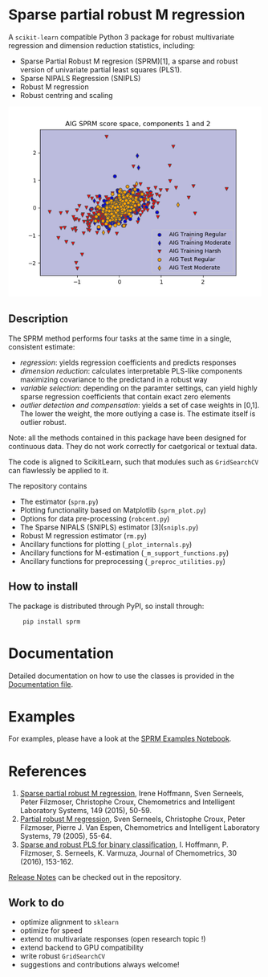 Sparse partial robust M regression
==================================

A `scikit-learn` compatible Python 3 package for robust multivariate regression and dimension reduction statistics, including:
- Sparse Partial Robust M regresion (SPRM)\[1\],  a sparse and robust version of univariate partial least squares (PLS1). 
- Sparse NIPALS Regression (SNIPLS)
- Robust M regression
- Robust centring and scaling   

 ![AIG sprm score space](https://github.com/SvenSerneels/sprm/blob/master/img/AIG_T12.png "AIG SPRM score space")


Description
-----------

The SPRM method performs four tasks at the same time in a single, consistent estimate: 
- *regression*: yields regression coefficients and predicts responses
- *dimension reduction*: calculates interpretable PLS-like components maximizing covariance to the predictand in a robust way 
- *variable selection*: depending on the paramter settings, can yield highly sparse regression coefficients that contain exact zero elements 
- *outlier detection and compensation*: yields a set of case weights in \[0,1\]. The lower the weight, the more outlying a case is. The estimate itself is outlier robust. 

Note: all the methods contained in this package have been designed for continuous data. They do not work correctly for caetgorical or textual data. 
        
The code is aligned to ScikitLearn, such that modules such as `GridSearchCV` can flawlessly be applied to it. 

The repository contains
- The estimator (`sprm.py`) 
- Plotting functionality based on Matplotlib (`sprm_plot.py`)
- Options for data pre-processing (`robcent.py`)
- The Sparse NIPALS (SNIPLS) estimator \[3\](`snipls.py`)
- Robust M regression estimator (`rm.py`)
- Ancillary functions for plotting (`_plot_internals.py`)
- Ancillary functions for M-estimation (`_m_support_functions.py`)
- Ancillary functions for preprocessing (`_preproc_utilities.py`)

How to install
--------------
The package is distributed through PyPI, so install through: 
        
        pip install sprm 
        
Documentation
=============
Detailed documentation on how to use the classes is provided in the [Documentation file](https://github.com/SvenSerneels/sprm/blob/master/docs/sprm.md).


Examples
========
For examples, please have a look at the [SPRM Examples Notebook](https://github.com/SvenSerneels/sprm/blob/master/examples/sprm_example.ipynb).
  
        
References
==========
1. [Sparse partial robust M regression](https://www.sciencedirect.com/science/article/abs/pii/S0169743915002440), Irene Hoffmann, Sven Serneels, Peter Filzmoser, Christophe Croux, Chemometrics and Intelligent Laboratory Systems, 149 (2015), 50-59.
2. [Partial robust M regression](https://doi.org/10.1016/j.chemolab.2005.04.007), Sven Serneels, Christophe Croux, Peter Filzmoser, Pierre J. Van Espen, Chemometrics and Intelligent Laboratory Systems, 79 (2005), 55-64.
3. [Sparse and robust PLS for binary classification](https://onlinelibrary.wiley.com/doi/abs/10.1002/cem.2775), I. Hoffmann, P. Filzmoser, S. Serneels, K. Varmuza, Journal of Chemometrics, 30 (2016), 153-162.
        
[Release Notes](https://github.com/SvenSerneels/sprm/blob/master/SPRM_Release_Notes.md) can be checked out in the repository.  

Work to do
----------
- optimize alignment to `sklearn`
- optimize for speed 
- extend to multivariate responses (open research topic !)
- extend backend to GPU compatibility
- write robust `GridSearchCV` 
- suggestions and contributions always welcome!
